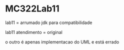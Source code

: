 # MC322Lab11

lab11 = arrumado jdk para compatibilidade

lab11 atendimento = original



o outro é apenas implementacao do UML e está errado
